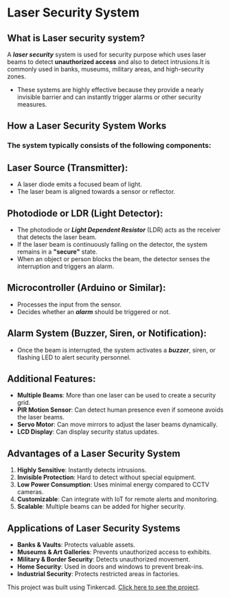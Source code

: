 # Laser Security System

## What is Laser security system?
A **_laser security_** system is used for security purpose which uses laser beams to detect **unauthorized access** and also to detect intrusions.It is commonly used in banks, museums, military areas, and high-security zones.
*  These systems are highly effective because they provide a nearly invisible barrier and can instantly trigger alarms or other security measures.

## How a Laser Security System Works

### The system typically consists of the following components:

## Laser Source (Transmitter):
* A laser diode emits a focused beam of light.
* The laser beam is aligned towards a sensor or reflector.

## Photodiode or LDR (Light Detector):
* The photodiode or ***Light Dependent Resistor*** (LDR) acts as the receiver that detects the laser beam.
* If the laser beam is continuously falling on the detector, the system remains in a **"secure"** state.
* When an object or person blocks the beam, the detector senses the interruption and triggers an alarm.

## Microcontroller (Arduino or Similar):
* Processes the input from the sensor.
* Decides whether an ***alarm*** should be triggered or not.
        

## Alarm System (Buzzer, Siren, or Notification):
 * Once the beam is interrupted, the system activates a ***buzzer***, siren, or flashing LED to alert security personnel.
       

## Additional Features:
* **Multiple Beams**: More than one laser can be used to create a security grid.
* **PIR Motion Sensor**: Can detect human presence even if someone avoids the laser beams.
* **Servo Motor**: Can move mirrors to adjust the laser beams dynamically.
* **LCD Display**: Can display security status updates.

## Advantages of a Laser Security System

1. **Highly Sensitive**: Instantly detects intrusions.
2. **Invisible Protection**: Hard to detect without special equipment.
3. **Low Power Consumption**: Uses minimal energy compared to CCTV cameras.
4. **Customizable**: Can integrate with IoT for remote alerts and monitoring.
5. **Scalable**: Multiple beams can be added for higher security.

## Applications of Laser Security Systems

+ **Banks & Vaults**: Protects valuable assets.
+ **Museums & Art Galleries**: Prevents unauthorized access to exhibits.
+ **Military & Border Security**: Detects unauthorized movement.
+ **Home Security**: Used in doors and windows to prevent break-ins.
+ **Industrial Security**: Protects restricted areas in factories.

This project was built using Tinkercad.
[Click here to see the project](https://www.tinkercad.com/things/lg6ftj18dlw-laser-security-system).